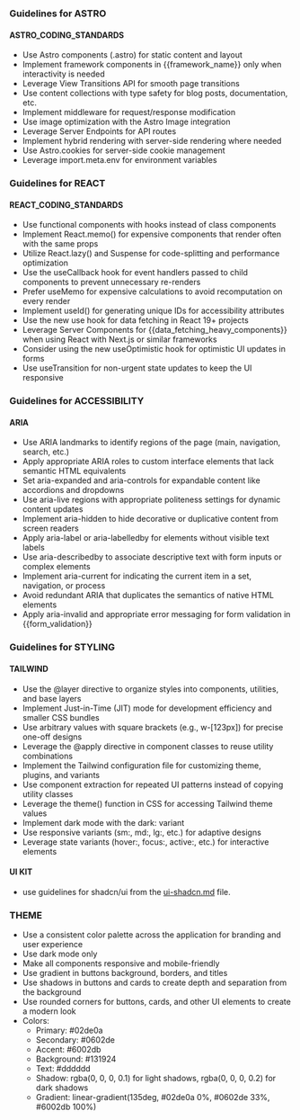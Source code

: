 ### Guidelines for ASTRO

#### ASTRO_CODING_STANDARDS

- Use Astro components (.astro) for static content and layout
- Implement framework components in {{framework_name}} only when interactivity is needed
- Leverage View Transitions API for smooth page transitions
- Use content collections with type safety for blog posts, documentation, etc.
- Implement middleware for request/response modification
- Use image optimization with the Astro Image integration
- Leverage Server Endpoints for API routes
- Implement hybrid rendering with server-side rendering where needed
- Use Astro.cookies for server-side cookie management
- Leverage import.meta.env for environment variables


### Guidelines for REACT

#### REACT_CODING_STANDARDS

- Use functional components with hooks instead of class components
- Implement React.memo() for expensive components that render often with the same props
- Utilize React.lazy() and Suspense for code-splitting and performance optimization
- Use the useCallback hook for event handlers passed to child components to prevent unnecessary re-renders
- Prefer useMemo for expensive calculations to avoid recomputation on every render
- Implement useId() for generating unique IDs for accessibility attributes
- Use the new use hook for data fetching in React 19+ projects
- Leverage Server Components for {{data_fetching_heavy_components}} when using React with Next.js or similar frameworks
- Consider using the new useOptimistic hook for optimistic UI updates in forms
- Use useTransition for non-urgent state updates to keep the UI responsive


### Guidelines for ACCESSIBILITY

#### ARIA

- Use ARIA landmarks to identify regions of the page (main, navigation, search, etc.)
- Apply appropriate ARIA roles to custom interface elements that lack semantic HTML equivalents
- Set aria-expanded and aria-controls for expandable content like accordions and dropdowns
- Use aria-live regions with appropriate politeness settings for dynamic content updates
- Implement aria-hidden to hide decorative or duplicative content from screen readers
- Apply aria-label or aria-labelledby for elements without visible text labels
- Use aria-describedby to associate descriptive text with form inputs or complex elements
- Implement aria-current for indicating the current item in a set, navigation, or process
- Avoid redundant ARIA that duplicates the semantics of native HTML elements
- Apply aria-invalid and appropriate error messaging for form validation in {{form_validation}}


### Guidelines for STYLING

#### TAILWIND

- Use the @layer directive to organize styles into components, utilities, and base layers
- Implement Just-in-Time (JIT) mode for development efficiency and smaller CSS bundles
- Use arbitrary values with square brackets (e.g., w-[123px]) for precise one-off designs
- Leverage the @apply directive in component classes to reuse utility combinations
- Implement the Tailwind configuration file for customizing theme, plugins, and variants
- Use component extraction for repeated UI patterns instead of copying utility classes
- Leverage the theme() function in CSS for accessing Tailwind theme values
- Implement dark mode with the dark: variant
- Use responsive variants (sm:, md:, lg:, etc.) for adaptive designs
- Leverage state variants (hover:, focus:, active:, etc.) for interactive elements

#### UI KIT

- use guidelines for shadcn/ui from the [ui-shadcn.md](./ui-shadcn.md) file.

### THEME
- Use a consistent color palette across the application for branding and user experience
- Use dark mode only
- Make all components responsive and mobile-friendly
- Use gradient in buttons background, borders, and titles
- Use shadows in buttons and cards to create depth and separation from the background
- Use rounded corners for buttons, cards, and other UI elements to create a modern look
- Colors: 
  - Primary: #02de0a
  - Secondary: #0602de
  - Accent: #6002db
  - Background: #131924
  - Text: #dddddd
  - Shadow: rgba(0, 0, 0, 0.1) for light shadows, rgba(0, 0, 0, 0.2) for dark shadows
  - Gradient: linear-gradient(135deg, #02de0a 0%, #0602de 33%, #6002db 100%)